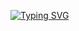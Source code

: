 <a href="https://git.io/typing-svg"><img src="https://readme-typing-svg.demolab.com?font=Fira+Code&weight=450&size=40&pause=1000&color=0B54F7&background=78FF2600&vCenter=true&multiline=true&width=600&height=70&lines=Hi+there!++I'm+Pavel!+%3Awaving_hand%3A;Nice+to+meet+you!" alt="Typing SVG" /></a>
